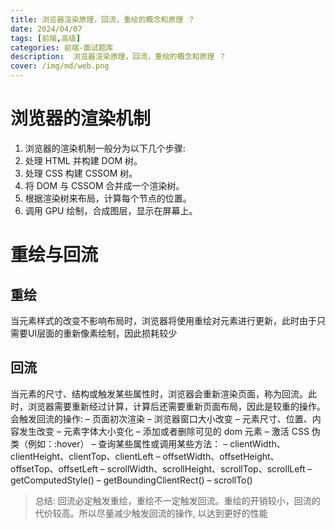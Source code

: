 ```yaml
---
title: 浏览器渲染原理，回流，重绘的概念和原理 ？
date: 2024/04/07
tags: [前端,高级]
categories: 前端-面试题库
description:  浏览器渲染原理，回流，重绘的概念和原理 ？
cover: /img/md/web.png
---
```


# 浏览器的渲染机制
1. 浏览器的渲染机制一般分为以下几个步骤:
2. 处理 HTML 并构建 DOM 树。
3. 处理 CSS 构建 CSSOM 树。
4. 将 DOM 与 CSSOM 合并成一个渲染树。
5. 根据渲染树来布局，计算每个节点的位置。
6. 调用 GPU 绘制，合成图层，显示在屏幕上。

# 重绘与回流
## 重绘
当元素样式的改变不影响布局时，浏览器将使用重绘对元素进行更新，此时由于只需要UI层面的重新像素绘制，因此损耗较少
## 回流
当元素的尺寸、结构或触发某些属性时，浏览器会重新渲染页面，称为回流。此时，浏览器需要重新经过计算，计算后还需要重新页面布局，因此是较重的操作。会触发回流的操作:
– 页面初次渲染 – 浏览器窗口大小改变 – 元素尺寸、位置、内容发生改变 – 元素字体大小变化 – 添加或者删除可见的 dom 元素 – 激活 CSS 伪类（例如：:hover） – 查询某些属性或调用某些方法： – clientWidth、clientHeight、clientTop、clientLeft – offsetWidth、offsetHeight、offsetTop、offsetLeft – scrollWidth、scrollHeight、scrollTop、scrollLeft – getComputedStyle() – getBoundingClientRect() – scrollTo()

>总结:
回流必定触发重绘，重绘不一定触发回流。重绘的开销较小，回流的代价较高。所以尽量减少触发回流的操作, 以达到更好的性能